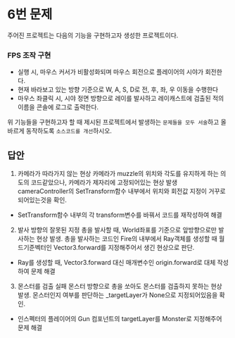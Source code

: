 # 6번 문제

주어진 프로젝트는 다음의 기능을 구현하고자 생성한 프로젝트이다.

### FPS 조작 구현
- 실행 시, 마우스 커서가 비활성화되며 마우스 회전으로 플레이어의 시야가 회전한다.
- 현재 바라보고 있는 방향 기준으로 W, A, S, D로 전, 후, 좌, 우 이동을 수행한다
- 마우스 좌클릭 시, 시야 정면 방향으로 레이를 발사하고 레이캐스트에 검출된 적의 이름을 콘솔에 로그로 출력한다.

위 기능들을 구현하고자 할 때
제시된 프로젝트에서 발생하는 `문제들을 모두 서술`하고 올바르게 동작하도록 `소스코드를 개선`하시오.

## 답안

1. 카메라가 따라가지 않는 현상
   카메라가 muzzle의 위치와 각도를 유지하게 하는 의도의 코드같았으나, 카메라가 제자리에 고정되어있는 현상 발생
   cameraController의 SetTransform함수 내부에서 위치와 회전값 지정이 거꾸로 되어있는것을 확인.

- SetTransform함수 내부의 각 transform변수를 바꿔서 코드를 재작성하여 해결

2. 발사 방향의 잘못된 지정
   총을 발사할 때, World좌표를 기준으로 앞방향으로만 발사하는 현상 발생.
   총을 발사하는 코드인 Fire의 내부에서 Ray객체를 생성할 때 월드기준벡터인 Vector3.forward를 지정해주어서 생긴 현상으로 판단.

- Ray를 생성할 때, Vector3.forward 대신 매개변수인 origin.forward로 대체 작성하여 문제 해결

3. 몬스터를 검출 실패
   몬스터 방향으로 총을 쏘아도 몬스터를 검출하지 못하는 현상 발생.
   몬스터인지 여부를 판단하는 _targetLayer가 None으로 지정되어있음을 확인.

- 인스펙터의 플레이어의 Gun 컴포넌트의 targetLayer를 Monster로 지정해주어 문제 해결